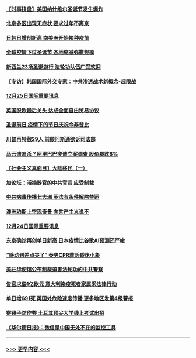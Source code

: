 #### [【时事拼盘】美囯纳什维尔圣诞节发生爆炸](../pages/prog202/a103018024.md?t=12260702) 
#### [北京多区出现无症状 要求过年不离京](../pages/prog202/a103017899.md?t=12260702) 
#### [日韩日增创新高 南美洲开始接种疫苗](../pages/prog202/a103017903.md?t=12260702) 
#### [全球疫情下过圣诞节  各地缩减弥撒规模](../pages/prog202/a103017892.md?t=12260702) 
#### [新西兰23场圣诞游行 法轮功队伍广受欢迎](../pages/prog202/a103017845.md?t=12260702) 
#### [【专访】韩国国际外交专家：中共渗透战术新概念-超限战](../pages/prog202/a103017830.md?t=12260702) 
#### [12月25日国际重要讯息](../pages/prog202/a103017766.md?t=12260702) 
#### [英国脱欧最后关头 达成全面自由贸易协议](../pages/prog202/a103017485.md?t=12260702) 
#### [圣诞前日 疫情下的节日庆祝今非昔比](../pages/prog202/a103017469.md?t=12260702) 
#### [川普再特赦29人 前顾问斯通欲诉司法部](../pages/prog202/a103017441.md?t=12260702) 
#### [马云遭追杀？阿里巴巴突遭立案调查 股价暴跌8%](../pages/prog202/a103017312.md?t=12260702) 
#### [【社会主义真面目】大陆移民（一）](../pages/prog202/a103017275.md?t=12260702) 
#### [加论坛：活摘器官的中共官员 应受制裁](../pages/prog202/a103017251.md?t=12260702) 
#### [中共病毒传播七大洲 英法有条件解除禁运](../pages/prog202/a103017241.md?t=12260702) 
#### [澳洲珀斯上空现奇景 向共产主义说不](../pages/prog202/a103017129.md?t=12260702) 
#### [12月24日国际重要讯息](../pages/prog202/a103017112.md?t=12260702) 
#### [东京确诊再创单日新高 日本疫情比谷歌AI预测还严峻](../pages/prog202/a103017084.md?t=12260702) 
#### [“感动到差点哭了” 泰男CPR救活昏迷小象](../pages/prog202/a103017059.md?t=12260702) 
#### [美驻华使馆公布制裁迫害法轮功的中共警察](../pages/prog202/a103017058.md?t=12260702) 
#### [告官求偿1亿欧元 意大利染疫死者家属采法律行动](../pages/prog202/a103016975.md?t=12260702) 
#### [单日增691死 英国处危险速度传播 更多地区发第4级警报](../pages/prog202/a103016868.md?t=12260702) 
#### [寄镜子防作弊  土耳其顶尖大学线上考试出招](../pages/prog202/a103016844.md?t=12260702) 
#### [《华尔街日报》：微信是中国无处不在的监控工具](../pages/prog202/a103016770.md?t=12260702) 

----
#### [ >>> 更早内容 <<< ](../indexes/prog202-earlier.md)
